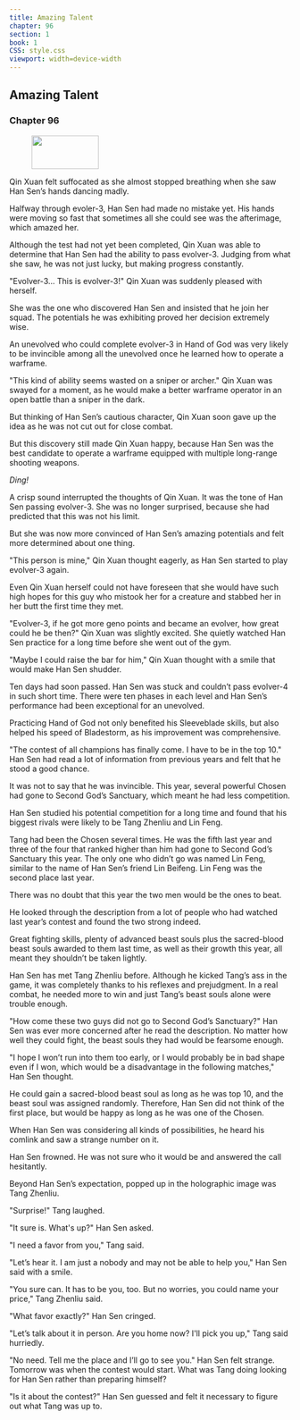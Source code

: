 ```yaml
---
title: Amazing Talent
chapter: 96
section: 1
book: 1
CSS: style.css
viewport: width=device-width
---
```


## Amazing Talent

### Chapter 96

<figure>
	<img src="../Images/gem.gif" alt="" id="gem" width="120" height="60" />
</figure>

Qin Xuan felt suffocated as she almost stopped breathing when she saw Han Sen’s hands dancing madly.

Halfway through evoler-3, Han Sen had made no mistake yet. His hands were moving so fast that sometimes all she could see was the afterimage, which amazed her.

Although the test had not yet been completed, Qin Xuan was able to determine that Han Sen had the ability to pass evolver-3. Judging from what she saw, he was not just lucky, but making progress constantly.

"Evolver-3... This is evolver-3!" Qin Xuan was suddenly pleased with herself.

She was the one who discovered Han Sen and insisted that he join her squad. The potentials he was exhibiting proved her decision extremely wise.

An unevolved who could complete evolver-3 in Hand of God was very likely to be invincible among all the unevolved once he learned how to operate a warframe.

"This kind of ability seems wasted on a sniper or archer." Qin Xuan was swayed for a moment, as he would make a better warframe operator in an open battle than a sniper in the dark.

But thinking of Han Sen’s cautious character, Qin Xuan soon gave up the idea as he was not cut out for close combat.

But this discovery still made Qin Xuan happy, because Han Sen was the best candidate to operate a warframe equipped with multiple long-range shooting weapons.

*Ding!*

A crisp sound interrupted the thoughts of Qin Xuan. It was the tone of Han Sen passing evolver-3. She was no longer surprised, because she had predicted that this was not his limit.

But she was now more convinced of Han Sen’s amazing potentials and felt more determined about one thing.

"This person is mine," Qin Xuan thought eagerly, as Han Sen started to play evolver-3 again.

Even Qin Xuan herself could not have foreseen that she would have such high hopes for this guy who mistook her for a creature and stabbed her in her butt the first time they met.

"Evolver-3, if he got more geno points and became an evolver, how great could he be then?" Qin Xuan was slightly excited. She quietly watched Han Sen practice for a long time before she went out of the gym.

"Maybe I could raise the bar for him," Qin Xuan thought with a smile that would make Han Sen shudder.

Ten days had soon passed. Han Sen was stuck and couldn’t pass evolver-4 in such short time. There were ten phases in each level and Han Sen’s performance had been exceptional for an unevolved.

Practicing Hand of God not only benefited his Sleeveblade skills, but also helped his speed of Bladestorm, as his improvement was comprehensive.

"The contest of all champions has finally come. I have to be in the top 10." Han Sen had read a lot of information from previous years and felt that he stood a good chance.

It was not to say that he was invincible. This year, several powerful Chosen had gone to Second God’s Sanctuary, which meant he had less competition.

Han Sen studied his potential competition for a long time and found that his biggest rivals were likely to be Tang Zhenliu and Lin Feng.

Tang had been the Chosen several times. He was the fifth last year and three of the four that ranked higher than him had gone to Second God’s Sanctuary this year. The only one who didn’t go was named Lin Feng, similar to the name of Han Sen’s friend Lin Beifeng. Lin Feng was the second place last year.

There was no doubt that this year the two men would be the ones to beat.

He looked through the description from a lot of people who had watched last year’s contest and found the two strong indeed.

Great fighting skills, plenty of advanced beast souls plus the sacred-blood beast souls awarded to them last time, as well as their growth this year, all meant they shouldn’t be taken lightly.

Han Sen has met Tang Zhenliu before. Although he kicked Tang’s ass in the game, it was completely thanks to his reflexes and prejudgment. In a real combat, he needed more to win and just Tang’s beast souls alone were trouble enough.

"How come these two guys did not go to Second God’s Sanctuary?" Han Sen was ever more concerned after he read the description. No matter how well they could fight, the beast souls they had would be fearsome enough.

"I hope I won’t run into them too early, or I would probably be in bad shape even if I won, which would be a disadvantage in the following matches," Han Sen thought.

He could gain a sacred-blood beast soul as long as he was top 10, and the beast soul was assigned randomly. Therefore, Han Sen did not think of the first place, but would be happy as long as he was one of the Chosen.

When Han Sen was considering all kinds of possibilities, he heard his comlink and saw a strange number on it.

Han Sen frowned. He was not sure who it would be and answered the call hesitantly.

Beyond Han Sen’s expectation, popped up in the holographic image was Tang Zhenliu.

"Surprise!" Tang laughed.

"It sure is. What's up?" Han Sen asked.

"I need a favor from you," Tang said.

"Let’s hear it. I am just a nobody and may not be able to help you," Han Sen said with a smile.

"You sure can. It has to be you, too. But no worries, you could name your price," Tang Zhenliu said.

"What favor exactly?" Han Sen cringed.

"Let’s talk about it in person. Are you home now? I'll pick you up," Tang said hurriedly.

"No need. Tell me the place and I’ll go to see you." Han Sen felt strange. Tomorrow was when the contest would start. What was Tang doing looking for Han Sen rather than preparing himself?

"Is it about the contest?" Han Sen guessed and felt it necessary to figure out what Tang was up to.